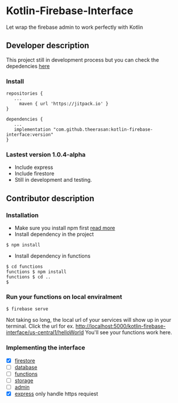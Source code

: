 # Kotlin-Firebase-Interface
Let wrap the firebase admin to work perfectly with Kotlin

## Developer description
This project still in development process but you can check the depedencies [here](https://jitpack.io/#theerasan/kotlin-firebase-interface) 

### Install

```
repositories {
   ...
	 maven { url 'https://jitpack.io' }
}

dependencies {
   ...
   implementation "com.github.theerasan:kotlin-firebase-interface:version"
}
```
### Lastest version 1.0.4-alpha
* Include express
* Include firestore
* Still in development and testing.

## Contributor description

### Installation
- Make sure you install npm first [read more](https://www.npmjs.com/)
- Install dependency in the project
```
$ npm install
```
- Install dependency in functions
```
$ cd functions
functions $ npm install
functions $ cd ..
$
```

### Run your functions on local enviralment
```
$ firebase serve
```
Not taking so long, the local url of your services will show up in your terminal.
Click the url for ex. [http://localhost:5000/kotlin-firebase-interface/us-central1/helloWorld](http://localhost:5000/kotlin-firebase-interface/us-central1/helloWorld) You'll see your functions work here.

### Implementing the interface
* [x] [firestore](https://firebase.google.com/docs/reference/js/firebase.firestore)
* [ ] [database](https://firebase.google.com/docs/reference/js/firebase.database)
* [ ] [functions](https://firebase.google.com/docs/reference/js/firebase.functions)
* [ ] [storage](https://firebase.google.com/docs/reference/js/firebase.storage)
* [ ] [admin](https://firebase.google.com/docs/reference/admin/node/)
* [x] [express](https://expressjs.com/en/4x/api.html) only handle https requiest 
